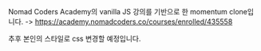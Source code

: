 Nomad Coders Academy의 vanilla JS 강의를 기반으로 한
momentum clone입니다.
-> https://academy.nomadcoders.co/courses/enrolled/435558

추후 본인의 스타일로 css 변경할 예정입니다.
